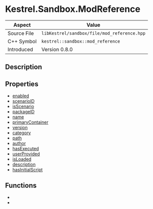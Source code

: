 # Kestrel.Sandbox.ModReference
| Aspect | Value |
| --- | --- |
| Source File | `libKestrel/sandbox/file/mod_reference.hpp` |
| C++ Symbol | `kestrel::sandbox::mod_reference` |
| Introduced | Version 0.8.0 |
## Description
## Properties

 - [enabled](enabled.md)
 - [scenarioID](scenarioID.md)
 - [isScenario](isScenario.md)
 - [packageID](packageID.md)
 - [name](name.md)
 - [primaryContainer](primaryContainer.md)
 - [version](version.md)
 - [category](category.md)
 - [path](path.md)
 - [author](author.md)
 - [hasExecuted](hasExecuted.md)
 - [userProvided](userProvided.md)
 - [isLoaded](isLoaded.md)
 - [description](description.md)
 - [hasInitialScript](hasInitialScript.md)

## Functions

 - [](execute.md)
 - [](loadResources.md)

